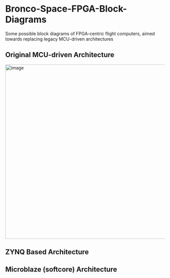 # Bronco-Space-FPGA-Block-Diagrams
Some possible block diagrams of FPGA-centric flight computers, aimed towards replacing legacy MCU-driven architectures

## Original MCU-driven Architecture
<img width="603" height="551" alt="image" src="https://github.com/user-attachments/assets/b09e698c-2e43-44d5-9e62-ed6cdc787720" />

## ZYNQ Based Architecture


## Microblaze (softcore) Architecture
